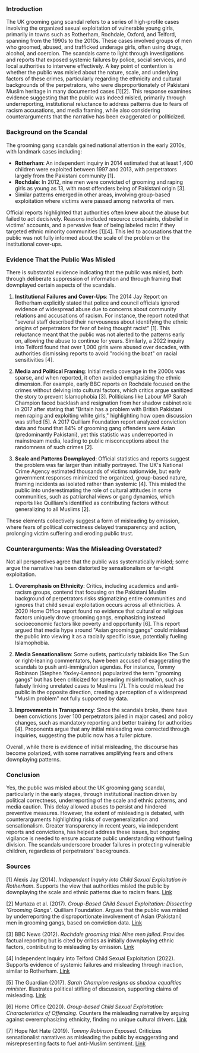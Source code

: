 ### Introduction
The UK grooming gang scandal refers to a series of high-profile cases involving the organized sexual exploitation of vulnerable young girls, primarily in towns such as Rotherham, Rochdale, Oxford, and Telford, spanning from the 1990s to the 2010s. These cases involved groups of men who groomed, abused, and trafficked underage girls, often using drugs, alcohol, and coercion. The scandals came to light through investigations and reports that exposed systemic failures by police, social services, and local authorities to intervene effectively. A key point of contention is whether the public was misled about the nature, scale, and underlying factors of these crimes, particularly regarding the ethnicity and cultural backgrounds of the perpetrators, who were disproportionately of Pakistani Muslim heritage in many documented cases [1][2]. This response examines evidence suggesting that the public was indeed misled, primarily through underreporting, institutional reluctance to address patterns due to fears of racism accusations, and media framing, while also considering counterarguments that the narrative has been exaggerated or politicized.

### Background on the Scandal
The grooming gang scandals gained national attention in the early 2010s, with landmark cases including:
- **Rotherham**: An independent inquiry in 2014 estimated that at least 1,400 children were exploited between 1997 and 2013, with perpetrators largely from the Pakistani community [1].
- **Rochdale**: In 2012, nine men were convicted of grooming and raping girls as young as 13, with most offenders being of Pakistani origin [3].
- Similar patterns emerged in other areas, involving group-based exploitation where victims were passed among networks of men.

Official reports highlighted that authorities often knew about the abuse but failed to act decisively. Reasons included resource constraints, disbelief in victims' accounts, and a pervasive fear of being labeled racist if they targeted ethnic minority communities [1][4]. This led to accusations that the public was not fully informed about the scale of the problem or the institutional cover-ups.

### Evidence That the Public Was Misled
There is substantial evidence indicating that the public was misled, both through deliberate suppression of information and through framing that downplayed certain aspects of the scandals.

1. **Institutional Failures and Cover-Ups**: The 2014 Jay Report on Rotherham explicitly stated that police and council officials ignored evidence of widespread abuse due to concerns about community relations and accusations of racism. For instance, the report noted that "several staff described their nervousness about identifying the ethnic origins of perpetrators for fear of being thought racist" [1]. This reluctance meant that the public was not alerted to the patterns early on, allowing the abuse to continue for years. Similarly, a 2022 inquiry into Telford found that over 1,000 girls were abused over decades, with authorities dismissing reports to avoid "rocking the boat" on racial sensitivities [4].

2. **Media and Political Framing**: Initial media coverage in the 2000s was sparse, and when reported, it often avoided emphasizing the ethnic dimension. For example, early BBC reports on Rochdale focused on the crimes without delving into cultural factors, which critics argue sanitized the story to prevent Islamophobia [3]. Politicians like Labour MP Sarah Champion faced backlash and resignation from her shadow cabinet role in 2017 after stating that "Britain has a problem with British Pakistani men raping and exploiting white girls," highlighting how open discussion was stifled [5]. A 2017 Quilliam Foundation report analyzed conviction data and found that 84% of grooming gang offenders were Asian (predominantly Pakistani), yet this statistic was underreported in mainstream media, leading to public misconceptions about the randomness of such crimes [2].

3. **Scale and Patterns Downplayed**: Official statistics and reports suggest the problem was far larger than initially portrayed. The UK's National Crime Agency estimated thousands of victims nationwide, but early government responses minimized the organized, group-based nature, framing incidents as isolated rather than systemic [4]. This misled the public into underestimating the role of cultural attitudes in some communities, such as patriarchal views or gang dynamics, which reports like Quilliam's identified as contributing factors without generalizing to all Muslims [2].

These elements collectively suggest a form of misleading by omission, where fears of political correctness delayed transparency and action, prolonging victim suffering and eroding public trust.

### Counterarguments: Was the Misleading Overstated?
Not all perspectives agree that the public was systematically misled; some argue the narrative has been distorted by sensationalism or far-right exploitation.

1. **Overemphasis on Ethnicity**: Critics, including academics and anti-racism groups, contend that focusing on the Pakistani Muslim background of perpetrators risks stigmatizing entire communities and ignores that child sexual exploitation occurs across all ethnicities. A 2020 Home Office report found no evidence that cultural or religious factors uniquely drove grooming gangs, emphasizing instead socioeconomic factors like poverty and opportunity [6]. This report argued that media hype around "Asian grooming gangs" could mislead the public into viewing it as a racially specific issue, potentially fueling Islamophobia.

2. **Media Sensationalism**: Some outlets, particularly tabloids like The Sun or right-leaning commentators, have been accused of exaggerating the scandals to push anti-immigration agendas. For instance, Tommy Robinson (Stephen Yaxley-Lennon) popularized the term "grooming gangs" but has been criticized for spreading misinformation, such as falsely linking unrelated cases to Muslims [7]. This could mislead the public in the opposite direction, creating a perception of a widespread "Muslim problem" not fully supported by data.

3. **Improvements in Transparency**: Since the scandals broke, there have been convictions (over 100 perpetrators jailed in major cases) and policy changes, such as mandatory reporting and better training for authorities [4]. Proponents argue that any initial misleading was corrected through inquiries, suggesting the public now has a fuller picture.

Overall, while there is evidence of initial misleading, the discourse has become polarized, with some narratives amplifying fears and others downplaying patterns.

### Conclusion
Yes, the public was misled about the UK grooming gang scandal, particularly in the early stages, through institutional inaction driven by political correctness, underreporting of the scale and ethnic patterns, and media caution. This delay allowed abuses to persist and hindered preventive measures. However, the extent of misleading is debated, with counterarguments highlighting risks of overgeneralization and sensationalism. Greater transparency in recent years, via independent reports and convictions, has helped address these issues, but ongoing vigilance is needed to ensure accurate public understanding without fueling division. The scandals underscore broader failures in protecting vulnerable children, regardless of perpetrators' backgrounds.

### Sources
[1] Alexis Jay (2014). *Independent Inquiry into Child Sexual Exploitation in Rotherham*. Supports the view that authorities misled the public by downplaying the scale and ethnic patterns due to racism fears. [Link](https://www.rotherham.gov.uk/downloads/file/279/independent-inquiry-into-child-sexual-exploitation-in-rotherham-1997-2013)  

[2] Murtaza et al. (2017). *Group-Based Child Sexual Exploitation: Dissecting 'Grooming Gangs'*. Quilliam Foundation. Argues that the public was misled by underreporting the disproportionate involvement of Asian (Pakistani) men in grooming gangs, based on conviction data. [Link](https://www.quilliaminternational.com/shop/e-publications/group-based-child-sexual-exploitation-dissecting-grooming-gangs/)  

[3] BBC News (2012). *Rochdale grooming trial: Nine men jailed*. Provides factual reporting but is cited by critics as initially downplaying ethnic factors, contributing to misleading by omission. [Link](https://www.bbc.com/news/uk-england-manchester-18025000)  

[4] Independent Inquiry into Telford Child Sexual Exploitation (2022). Supports evidence of systemic failures and misleading through inaction, similar to Rotherham. [Link](https://www.iitcse.com/)  

[5] The Guardian (2017). *Sarah Champion resigns as shadow equalities minister*. Illustrates political stifling of discussion, supporting claims of misleading. [Link](https://www.theguardian.com/politics/2017/aug/16/sarah-champion-resigns-as-shadow-equalities-minister-labour)  

[6] Home Office (2020). *Group-based Child Sexual Exploitation: Characteristics of Offending*. Counters the misleading narrative by arguing against overemphasizing ethnicity, finding no unique cultural drivers. [Link](https://assets.publishing.service.gov.uk/government/uploads/system/uploads/attachment_data/file/944206/Group-based_CSE_Paper.pdf)  

[7] Hope Not Hate (2019). *Tommy Robinson Exposed*. Criticizes sensationalist narratives as misleading the public by exaggerating and misrepresenting facts to fuel anti-Muslim sentiment. [Link](https://hopenothate.org.uk/research/tommy-robinson-exposed/)